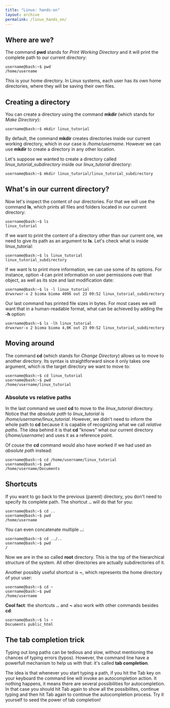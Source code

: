```yaml
---  
title: "Linux: hands-on"  
layout: archive 
permalink: /linux_hands_on/
---  
```


## Where are we?  <a name="where-are-we?"></a> 
The command **pwd** stands for *Print Working Directory* and it will print the complete path to our current directory:  
```console  
username@bash:~$ pwd  
/home/username
```  
This is your home directory. In Linux systems, each user has its own home directories, where they will be saving their own files.  

## Creating a directory <a name="creating-a-directory"></a>  
You can create a directory using the command **mkdir** (which stands for *Make Directory*):  
```console  
username@bash:~$ mkdir linux_tutorial 
```  
By default, the command **mkdir** creates directories inside our current working directory, which in our case is */home/username*. However we can use **mkdir** to create a directory in any other location. 

Let's suppose we wanted to create a directory called *linux_tutorial_subdirectory* inside our *linux_tutorial* directory:  
```console  
username@bash:~$ mkdir linux_tutorial/linux_tutorial_subdirectory 
```  

## What's in our current directory?  <a name="what's-in-our-current-directory?"></a> 
Now let's inspect the content of our directories. For that we will use the command **ls**, which prints all files and folders located in our current directory:  
```console  
username@bash:~$ ls  
linux_tutorial
```  
If we want to print the content of a directory other than our current one, we need to give its path as an argument to **ls**. Let's check what is inside linux_tutorial:  
```  
username@bash:~$ ls linux_tutorial  
linux_tutorial_subdirectory 
```  
If we want ls to print more information, we can use some of its options. For instance, option **-l** can print information on user permissions over that object, as well as its size and last modification date:  
```console  
username@bash:~$ ls -l linux_tutorial
drwxrwxr-x 2 bioma bioma 4096 out 23 09:52 linux_tutorial_subdirectory
```  
Our last command has printed file sizes in bytes. For most cases we will want that in a human-readable format, what can be achieved by adding the **-h** option:  
```console  
username@bash:~$ ls -lh linux_tutorial
drwxrwxr-x 2 bioma bioma 4,0K out 23 09:52 linux_tutorial_subdirectory
```  

## Moving around  <a name="moving-around"></a> 
The command **cd** (which stands for *Change Directory*) allows us to move to another directory. Its syntax is straightforward since it only takes one argument, which is the target directory we want to move to:  
```console  
username@bash:~$ cd linux_tutorial  
username@bash:~$ pwd  
/home/username/linux_tutorial
``` 

### Absolute vs relative paths
In the last command we used **cd** to move to the *linux_tutorial* directory. Notice that the *absolute path* to *linux_tutorial* is */home/username/linux_tutorial*. However, we didn't need to inform the whole path to **cd** because it is capable of recognizing what we call *relative paths*. The idea behind it is that **cd** "knows" what our current directory (*/home/username*) and uses it as a reference point.  

Of couse the **cd** command would also have worked if we had used an *absolute path* instead: 
```console  
username@bash:~$ cd /home/username/linux_tutorial
username@bash:~$ pwd  
/home/username/Documents
``` 

## Shortcuts <a name="shortcuts"></a> 
If you want to go back to the previous (parent) directory, you don't need to specify its complete path. The shortcut **..** will do that for you:  
```console  
username@bash:~$ cd ..  
username@bash:~$ pwd  
/home/username
```  
You can even concatenate multiple **..**:  
```console    
username@bash:~$ cd ../..  
username@bash:~$ pwd  
/
```  
Now we are in the so called **root** directory. This is the top of the hierarchical structure of the system. All other directories are actually subdirectories of it.  

Another possibly useful shortcut is **~**, which represents the home directory of your user:  
```console  
username@bash:~$ cd ~  
username@bash:~$ pwd  
/home/username
```  

**Cool fact**: the shortcuts **..** and **~** also work with other commands besides **cd**:  
```console  
username@bash:~$ ls ~  
Documents public_html
```  

## The tab completion trick <a name="the-tab-completion-trick"></a>  
Typing out long paths can be tedious and slow, without mentioning the chances of typing errors (typos). However, the command line have a powerfull mechanism to help us with that: it's called **tab completion**.  

The idea is that whenever you start typing a path, if you hit the Tab key on your keyboard the command line will invoke an autocompletion action. It nothing happens, it means there are several possibilities for autocompletion. In that case you should hit Tab again to show all the possibilites, continue typing and then hit Tab again to continue the autocompletion process. Try it yourself to seed the power of tab completion!
